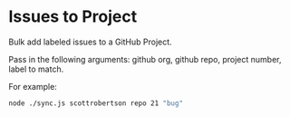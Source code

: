 # Issues to Project

Bulk add labeled issues to a GitHub Project.

Pass in the following arguments: github org, github repo, project number, label to match.

For example:

```bash
node ./sync.js scottrobertson repo 21 "bug"
```
